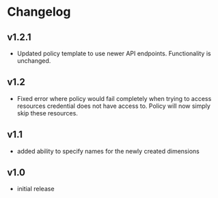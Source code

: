 # Changelog

## v1.2.1

- Updated policy template to use newer API endpoints. Functionality is unchanged.

## v1.2

- Fixed error where policy would fail completely when trying to access resources credential does not have access to. Policy will now simply skip these resources.

## v1.1

- added ability to specify names for the newly created dimensions

## v1.0

- initial release
